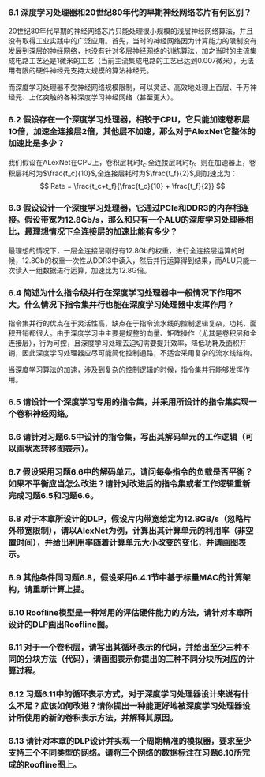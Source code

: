 ### 6.1 深度学习处理器和20世纪80年代的早期神经网络芯片有何区别？

20世纪80年代早期的神经网络芯片只能处理很小规模的浅层神经网络算法，并且没有取得工业实践中的广泛应用。首先，当时的神经网络因为计算能力的限制没有发展到深层的神经网络，也没有针对多层神经网络的训练算法，加之当时的主流集成电路工艺还是1微米的工艺（当前主流集成电路的工艺已达到0.007微米），无法用有限的硬件神经元支持大规模的算法神经元。

而深度学习处理器不受神经网络规模限制，可以灵活、高效地处理上百层、千万神经元、上亿突触的各种深度学习神经网络（甚至更大）。

### 6.2 假设存在一个深度学习处理器，相较于CPU，它只能加速卷积层10倍，加速全连接层2倍，其他层不加速，那么对于AlexNet它整体的加速比是多少？

我们假设在ALexNet在CPU上，卷积层耗时$t_c$.全连接层耗时$t_f$。则在加速器上，卷积层耗时为$\frac{t_c}{10}$,全连接层耗时为$\frac{t_f}{2}$,则加速比为：
$$
Rate = \frac{t_c+t_f}{\frac{t_c}{10} + \frac{t_f}{2}}
$$

### 6.3 假设设计一个深度学习处理器，它通过PCIe和DDR3的内存相连接。假设带宽为12.8Gb/s，那么和只有一个ALU的深度学习处理器相比，最理想情况下全连接层的加速比能有多少？

最理想的情况下，一层全连接层刚好有12.8Gb的权重，进行全连接层运算的时候，12.8Gb的权重一次性从DDR3中读入，然后并行运算得到结果，而ALU只能一次读入一组数据进行运算，加速比为12.8G倍。

### 6.4 简述为什么指令级并行在深度学习处理器中一般情况下作用不大。什么情况下指令集并行也能在深度学习处理器中发挥作用？

指令集并行的优点在于灵活性高，缺点在于指令流水线的控制逻辑复杂，功耗、面积开销都很大。由于深度学习中主要是规整的向量、矩阵操作（尤其是卷积层和全连接层），行为可控，且深度学习处理去迫切需要提升效率，降低功耗及面积开销，因此深度学习处理器应尽可能简化控制通路，不适合采用复杂的流水线结构。

当深度学习算法的加速，涉及到复杂的控制逻辑的时候，指令集并行能够发挥作用。

### 6.5 请设计一个深度学习专用的指令集，并采用所设计的指令集实现一个卷积神经网络。

### 6.6 请针对习题6.5中设计的指令集，写出其解码单元的工作逻辑（可以画状态转移图表示）。

### 6.7 假设采用习题6.6中的解码单元，请问每条指令的负载是否平衡？如果不平衡应当怎么改进？请针对改进后的指令集或者工作逻辑重新完成习题6.5和习题6.6。

### 6.8 对于本章所设计的DLP，假设片内带宽给定为12.8GB/s（忽略片外带宽限制），请以AlexNet为例，计算出其计算单元的利用率（非空置时间），并给出利用率随着计算单元大小改变的变化，并请画图表示。

### 6.9 其他条件同习题6.8，假设采用6.4.1节中基于标量MAC的计算架构，请重新计算上提。

### 6.10 Roofline模型是一种常用的评估硬件能力的方法，请针对本章所设计的DLP画出Roofline图。

### 6.11 对于一个卷积层，请写出其循环表示的代码，并给出至少三种不同的分块方法（代码），请画图表示你提出的三种不同分块所对应的计算过程。

### 6.12 习题6.11中的循环表示方式，对于深度学习处理器设计来说有什么不足？应该如何改进？请你提出一种能更好地被深度学习处理器设计所使用的新的卷积表示方法，并解释其原因。

### 6.13 请针对本章的DLP设计并实现一个周期精准的模拟器，要求至少支持三个不同类型的网络。请将三个网络的数据标注在习题6.10所完成的Roofline图上。